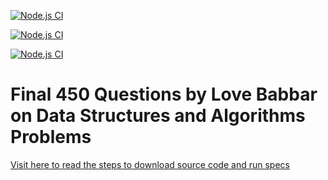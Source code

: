 [![Node.js CI](https://github.com/rupeshtiwari/coding-examples-final-450-by-love-babbar/actions/workflows/main.yaml/badge.svg?branch=main)](https://github.com/rupeshtiwari/coding-examples-final-450-by-love-babbar/actions/workflows/main.yaml)


[![Node.js CI](https://github.com/rupeshtiwari/coding-examples-final-450-by-love-babbar/actions/workflows/main.yaml/badge.svg?event=push)](https://github.com/rupeshtiwari/coding-examples-final-450-by-love-babbar/actions/workflows/main.yaml)


[![Node.js CI](https://github.com/rupeshtiwari/coding-examples-final-450-by-love-babbar/actions/workflows/main.yaml/badge.svg?event=status)](https://github.com/rupeshtiwari/coding-examples-final-450-by-love-babbar/actions/workflows/main.yaml)

# Final 450 Questions by Love Babbar on Data Structures and Algorithms Problems


[Visit here to read the steps to download source code and run specs](https://www.rupeshtiwari.com/coding-examples-final-450-by-love-babbar/)